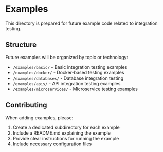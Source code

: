 # Examples

This directory is prepared for future example code related to integration testing.

## Structure

Future examples will be organized by topic or technology:

- `/examples/basic/` - Basic integration testing examples
- `/examples/docker/` - Docker-based testing examples
- `/examples/databases/` - Database integration testing
- `/examples/apis/` - API integration testing examples
- `/examples/microservices/` - Microservice testing examples

## Contributing

When adding examples, please:

1. Create a dedicated subdirectory for each example
2. Include a README.md explaining the example
3. Provide clear instructions for running the example
4. Include necessary configuration files